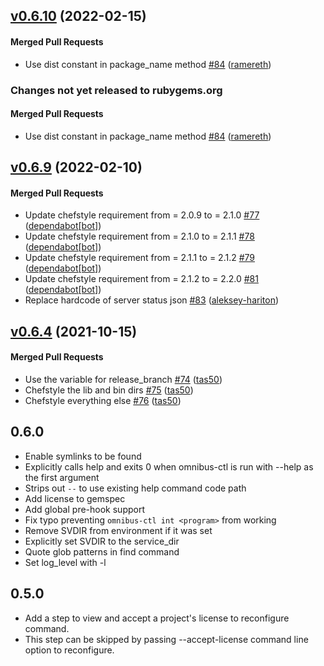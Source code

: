 <!-- usage documentation: http://expeditor.es.chef.io/configuration/changelog/ -->

<!-- latest_release 0.6.10 -->
## [v0.6.10](https://github.com/chef/omnibus-ctl/tree/v0.6.10) (2022-02-15)

#### Merged Pull Requests
- Use dist constant in package_name method [#84](https://github.com/chef/omnibus-ctl/pull/84) ([ramereth](https://github.com/ramereth))
<!-- latest_release -->

<!-- release_rollup since=0.6.9 -->
### Changes not yet released to rubygems.org

#### Merged Pull Requests
- Use dist constant in package_name method [#84](https://github.com/chef/omnibus-ctl/pull/84) ([ramereth](https://github.com/ramereth)) <!-- 0.6.10 -->
<!-- release_rollup -->

<!-- latest_stable_release -->
## [v0.6.9](https://github.com/chef/omnibus-ctl/tree/v0.6.9) (2022-02-10)

#### Merged Pull Requests
- Update chefstyle requirement from = 2.0.9 to = 2.1.0 [#77](https://github.com/chef/omnibus-ctl/pull/77) ([dependabot[bot]](https://github.com/dependabot[bot]))
- Update chefstyle requirement from = 2.1.0 to = 2.1.1 [#78](https://github.com/chef/omnibus-ctl/pull/78) ([dependabot[bot]](https://github.com/dependabot[bot]))
- Update chefstyle requirement from = 2.1.1 to = 2.1.2 [#79](https://github.com/chef/omnibus-ctl/pull/79) ([dependabot[bot]](https://github.com/dependabot[bot]))
- Update chefstyle requirement from = 2.1.2 to = 2.2.0 [#81](https://github.com/chef/omnibus-ctl/pull/81) ([dependabot[bot]](https://github.com/dependabot[bot]))
- Replace hardcode of server status json [#83](https://github.com/chef/omnibus-ctl/pull/83) ([aleksey-hariton](https://github.com/aleksey-hariton))
<!-- latest_stable_release -->

## [v0.6.4](https://github.com/chef/omnibus-ctl/tree/v0.6.4) (2021-10-15)

#### Merged Pull Requests
- Use the variable for release_branch [#74](https://github.com/chef/omnibus-ctl/pull/74) ([tas50](https://github.com/tas50))
- Chefstyle the lib and bin dirs [#75](https://github.com/chef/omnibus-ctl/pull/75) ([tas50](https://github.com/tas50))
- Chefstyle everything else [#76](https://github.com/chef/omnibus-ctl/pull/76) ([tas50](https://github.com/tas50))



## 0.6.0

 - Enable symlinks to be found
 - Explicitly calls help and exits 0 when omnibus-ctl is run with --help as the first argument
 - Strips out `--` to use existing help command code path
 - Add license to gemspec
 - Add global pre-hook support
 - Fix typo preventing `omnibus-ctl int <program>` from working
 - Remove SVDIR from environment if it was set
 - Explicitly set SVDIR to the service_dir
 - Quote glob patterns in find command
 - Set log_level with -l

## 0.5.0

- Add a step to view and accept a project's license to reconfigure command.
- This step can be skipped by passing --accept-license command line option to reconfigure.